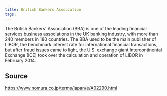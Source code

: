 ```yaml
---
title: British Bankers Association
tags: 
---
```


The British Bankers' Association (BBA) is one of the leading financial services business associations in the UK banking industry, with more than 240 members in 180 countries. The BBA used to be the main publisher of LIBOR, the benchmark interest rate for international financial transactions, but after fraud issues came to light, the U.S. exchange giant Intercontinental Exchange (ICE) took over the calculation and operation of LIBOR in February 2014.

## Source
https://www.nomura.co.jp/terms/japan/e/A02290.html